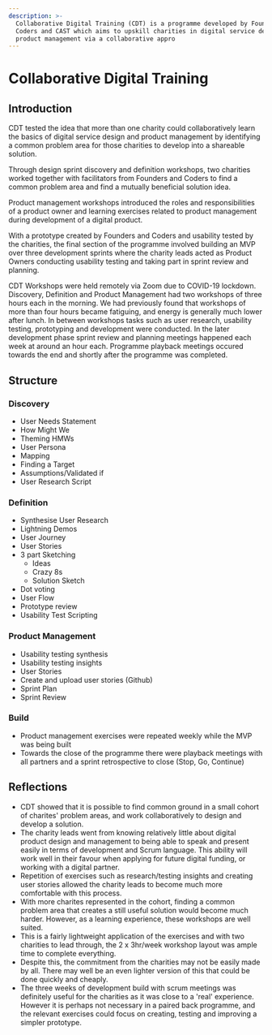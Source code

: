```yaml
---
description: >-
  Collaborative Digital Training (CDT) is a programme developed by Founders and
  Coders and CAST which aims to upskill charities in digital service design and
  product management via a collaborative appro
---
```


# Collaborative Digital Training

## Introduction

CDT tested the idea that more than one charity could collaboratively learn the basics of digital service design and product management by identifying a common problem area for those charities to develop into a shareable solution.

Through design sprint discovery and definition workshops, two charities worked together with facilitators from Founders and Coders to find a common problem area and find a mutually beneficial solution idea.

Product management workshops introduced the roles and responsibilities of a product owner and learning exercises related to product management during development of a digital product.

With a prototype created by Founders and Coders and usability tested by the charities, the final section of the programme involved building an MVP over three development sprints where the charity leads acted as Product Owners conducting usability testing and taking part in sprint review and planning.

CDT Workshops were held remotely via Zoom due to COVID-19 lockdown. Discovery, Definition and Product Management had two workshops of three hours each in the morning. We had previously found that workshops of more than four hours became fatiguing, and energy is generally much lower after lunch. In between workshops tasks such as user research, usability testing, prototyping and development were conducted. In the later development phase sprint review and planning meetings happened each week at around an hour each. Programme playback meetings occured towards the end and shortly after the programme was completed.

## Structure

### Discovery

* User Needs Statement
* How Might We
* Theming HMWs
* User Persona
* Mapping
* Finding a Target
* Assumptions/Validated if
* User Research Script

### Definition

* Synthesise User Research
* Lightning Demos
* User Journey
* User Stories
* 3 part Sketching
  * Ideas
  * Crazy 8s
  * Solution Sketch
* Dot voting
* User Flow
* Prototype review
* Usability Test Scripting

### Product Management

* Usability testing synthesis
* Usability testing insights
* User Stories
* Create and upload user stories \(Github\)
* Sprint Plan
* Sprint Review

### Build

* Product management exercises were repeated weekly while the MVP was being built
* Towards the close of the programme there were playback meetings with all partners and a sprint retrospective to close \(Stop, Go, Continue\)

## Reflections

* CDT showed that it is possible to find common ground in a small cohort of charites' problem areas, and work collaboratively to design and develop a solution.
* The charity leads went from knowing relatively little about digital product design and management to being able to speak and present easily in terms of development and Scrum language. This ability will work well in their favour when applying for future digital funding, or working with a digital partner.
* Repetition of exercises such as research/testing insights and creating user stories allowed the charity leads to become much more comfortable with this process.
* With more charites represented in the cohort, finding a common problem area that creates a still useful solution would become much harder. However, as a learning experience, these workshops are well suited.
* This is a fairly lightweight application of the exercises and with two charities to lead through, the 2 x 3hr/week workshop layout was ample time to complete everything.
* Despite this, the commitment from the charities may not be easily made by all. There may well be an even lighter version of this that could be done quickly and cheaply.
* The three weeks of development build with scrum meetings was definitely useful for the charities as it was close to a 'real' experience. However it is perhaps not necessary in a paired back programme, and the relevant exercises could focus on creating, testing and improving a simpler prototype.

